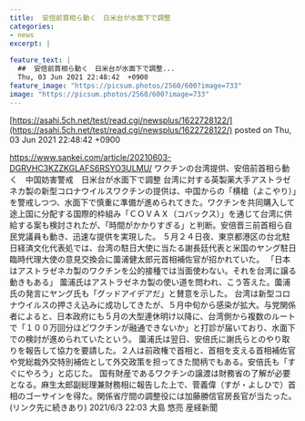 ```yaml
---
title:  安倍前首相ら動く　日米台が水面下で調整  
categories:
- news
excerpt: |
  
feature_text: |
  ##  安倍前首相ら動く　日米台が水面下で調整...
  Thu, 03 Jun 2021 22:48:42  +0900
feature_image: "https://picsum.photos/2560/600?image=733"
image: "https://picsum.photos/2560/600?image=733"
---
```


[https://asahi.5ch.net/test/read.cgi/newsplus/1622728122/](https://asahi.5ch.net/test/read.cgi/newsplus/1622728122/)
posted on Thu, 03 Jun 2021 22:48:42  +0900

<!--more-->

https://www.sankei.com/article/20210603-DGRVHC3KZZKGLAFS6RSYO3ULMU/ ワクチンの台湾提供、安倍前首相ら動く　中国妨害警戒　日米台が水面下で調整 台湾に対する英製薬大手アストラゼネカ製の新型コロナウイルスワクチンの提供は、中国からの「横槍（よこやり）」を警戒しつつ、水面下で慎重に準備が進められてきた。ワクチンを共同購入して途上国に分配する国際的枠組み「ＣＯＶＡＸ（コバックス）」を通じて台湾に供給する案も検討されたが、「時間がかかりすぎる」と判断。安倍晋三前首相ら自民党議員も動き、迅速な提供を実現した。 ５月２４日夜、東京都港区の台北駐日経済文化代表処では、台湾の駐日大使に当たる謝長廷代表と米国のヤング駐日臨時代理大使の意見交換会に薗浦健太郎元首相補佐官が招かれていた。 「日本はアストラゼネカ製のワクチンを公的接種では当面使わない。それを台湾に譲る動きもある」 薗浦氏はアストラゼネカ製の使い道を問われ、こう答えた。薗浦氏の発言にヤング氏も「グッドアイデアだ」と賛意を示した。 台湾は新型コロナウイルスの押さえ込みに成功してきたが、５月中旬から感染が拡大。与党関係者によると、日本政府にも５月の大型連休明け以降に、台湾側から複数のルートで「１００万回分ほどワクチンが融通できないか」と打診が届いており、水面下での検討が進められていたという。 薗浦氏は翌日、安倍氏に謝氏らとのやり取りを報告して協力を要請した。２人は前政権で首相と、首相を支える首相補佐官や党総裁外交特別補佐として外交政策を担ってきた間柄でもある。安倍氏も「すぐにやろう」と応じた。 国有財産であるワクチンの譲渡は財務省の了解が必要となる。麻生太郎副総理兼財務相に報告した上で、菅義偉（すが・よしひで）首相のゴーサインを得た。関係省庁間の調整役には加藤勝信官房長官が当たった。 (リンク先に続きあり) 2021/6/3 22:03 大島 悠亮 産経新聞

